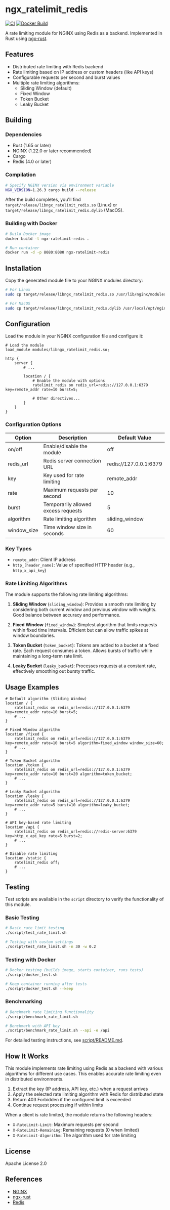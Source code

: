# ngx_ratelimit_redis

[![CI](https://github.com/ryuichi1208/ngx_ratelimit_redis/actions/workflows/ci.yml/badge.svg)](https://github.com/ryuichi1208/ngx_ratelimit_redis/actions/workflows/ci.yml)
[![Docker Build](https://github.com/ryuichi1208/ngx_ratelimit_redis/actions/workflows/docker.yml/badge.svg)](https://github.com/ryuichi1208/ngx_ratelimit_redis/actions/workflows/docker.yml)

A rate limiting module for NGINX using Redis as a backend. Implemented in Rust using [ngx-rust](https://github.com/nginx/ngx-rust).

## Features

- Distributed rate limiting with Redis backend
- Rate limiting based on IP address or custom headers (like API keys)
- Configurable requests per second and burst values
- Multiple rate limiting algorithms:
  - Sliding Window (default)
  - Fixed Window
  - Token Bucket
  - Leaky Bucket

## Building

### Dependencies

- Rust (1.65 or later)
- NGINX (1.22.0 or later recommended)
- Cargo
- Redis (4.0 or later)

### Compilation

```bash
# Specify NGINX version via environment variable
NGX_VERSION=1.26.3 cargo build --release
```

After the build completes, you'll find `target/release/libngx_ratelimit_redis.so` (Linux) or `target/release/libngx_ratelimit_redis.dylib` (MacOS).

### Building with Docker

```bash
# Build Docker image
docker build -t ngx-ratelimit-redis .

# Run container
docker run -d -p 8080:8080 ngx-ratelimit-redis
```

## Installation

Copy the generated module file to your NGINX modules directory:

```bash
# For Linux
sudo cp target/release/libngx_ratelimit_redis.so /usr/lib/nginx/modules/

# For MacOS
sudo cp target/release/libngx_ratelimit_redis.dylib /usr/local/opt/nginx/modules/
```

## Configuration

Load the module in your NGINX configuration file and configure it:

```nginx
# Load the module
load_module modules/libngx_ratelimit_redis.so;

http {
    server {
        # ...

        location / {
            # Enable the module with options
            ratelimit_redis on redis_url=redis://127.0.0.1:6379 key=remote_addr rate=10 burst=5;

            # Other directives...
        }
    }
}
```

### Configuration Options

| Option       | Description                              | Default Value           |
|--------------|------------------------------------------|-------------------------|
| on/off       | Enable/disable the module                | off                     |
| redis_url    | Redis server connection URL              | redis://127.0.0.1:6379  |
| key          | Key used for rate limiting               | remote_addr             |
| rate         | Maximum requests per second              | 10                      |
| burst        | Temporarily allowed excess requests      | 5                       |
| algorithm    | Rate limiting algorithm                  | sliding_window          |
| window_size  | Time window size in seconds              | 60                      |

### Key Types

- `remote_addr`: Client IP address
- `http_[header_name]`: Value of specified HTTP header (e.g., `http_x_api_key`)

### Rate Limiting Algorithms

The module supports the following rate limiting algorithms:

1. **Sliding Window** (`sliding_window`): Provides a smooth rate limiting by considering both current window and previous window with weights. Good balance between accuracy and performance.

2. **Fixed Window** (`fixed_window`): Simplest algorithm that limits requests within fixed time intervals. Efficient but can allow traffic spikes at window boundaries.

3. **Token Bucket** (`token_bucket`): Tokens are added to a bucket at a fixed rate. Each request consumes a token. Allows bursts of traffic while maintaining a long-term rate limit.

4. **Leaky Bucket** (`leaky_bucket`): Processes requests at a constant rate, effectively smoothing out bursty traffic.

## Usage Examples

```nginx
# Default algorithm (Sliding Window)
location / {
    ratelimit_redis on redis_url=redis://127.0.0.1:6379 key=remote_addr rate=10 burst=5;
    # ...
}

# Fixed Window algorithm
location /fixed {
    ratelimit_redis on redis_url=redis://127.0.0.1:6379 key=remote_addr rate=10 burst=5 algorithm=fixed_window window_size=60;
    # ...
}

# Token Bucket algorithm
location /token {
    ratelimit_redis on redis_url=redis://127.0.0.1:6379 key=remote_addr rate=10 burst=20 algorithm=token_bucket;
    # ...
}

# Leaky Bucket algorithm
location /leaky {
    ratelimit_redis on redis_url=redis://127.0.0.1:6379 key=remote_addr rate=5 burst=10 algorithm=leaky_bucket;
    # ...
}

# API key-based rate limiting
location /api {
    ratelimit_redis on redis_url=redis://redis-server:6379 key=http_x_api_key rate=5 burst=2;
    # ...
}

# Disable rate limiting
location /static {
    ratelimit_redis off;
    # ...
}
```

## Testing

Test scripts are available in the `script` directory to verify the functionality of this module.

### Basic Testing

```bash
# Basic rate limit testing
./script/test_rate_limit.sh

# Testing with custom settings
./script/test_rate_limit.sh -n 30 -w 0.2
```

### Testing with Docker

```bash
# Docker testing (builds image, starts container, runs tests)
./script/docker_test.sh

# Keep container running after tests
./script/docker_test.sh --keep
```

### Benchmarking

```bash
# Benchmark rate limiting functionality
./script/benchmark_rate_limit.sh

# Benchmark with API key
./script/benchmark_rate_limit.sh --api -e /api
```

For detailed testing instructions, see [script/README.md](script/README.md).

## How It Works

This module implements rate limiting using Redis as a backend with various algorithms for different use cases. This enables accurate rate limiting even in distributed environments.

1. Extract the key (IP address, API key, etc.) when a request arrives
2. Apply the selected rate limiting algorithm with Redis for distributed state
3. Return 403 Forbidden if the configured limit is exceeded
4. Continue request processing if within limits

When a client is rate limited, the module returns the following headers:
- `X-RateLimit-Limit`: Maximum requests per second
- `X-RateLimit-Remaining`: Remaining requests (0 when limited)
- `X-RateLimit-Algorithm`: The algorithm used for rate limiting

## License

Apache License 2.0

## References

- [NGINX](https://nginx.org/)
- [ngx-rust](https://github.com/nginx/ngx-rust)
- [Redis](https://redis.io/)
